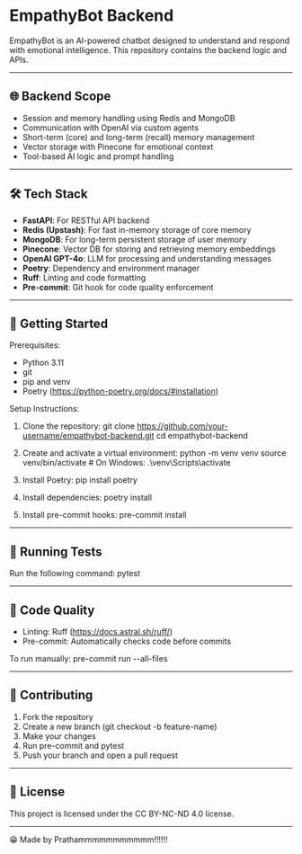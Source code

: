 EmpathyBot Backend
==================

EmpathyBot is an AI-powered chatbot designed to understand and respond with emotional intelligence. This repository contains the backend logic and APIs.

--------------------------------------------------
🌐 Backend Scope
--------------------------------------------------
- Session and memory handling using Redis and MongoDB
- Communication with OpenAI via custom agents
- Short-term (core) and long-term (recall) memory management
- Vector storage with Pinecone for emotional context
- Tool-based AI logic and prompt handling

--------------------------------------------------
🛠️ Tech Stack
--------------------------------------------------
- **FastAPI**: For RESTful API backend
- **Redis (Upstash)**: For fast in-memory storage of core memory
- **MongoDB**: For long-term persistent storage of user memory
- **Pinecone**: Vector DB for storing and retrieving memory embeddings
- **OpenAI GPT-4o**: LLM for processing and understanding messages
- **Poetry**: Dependency and environment manager
- **Ruff**: Linting and code formatting
- **Pre-commit**: Git hook for code quality enforcement

--------------------------------------------------
🚀 Getting Started
--------------------------------------------------

Prerequisites:
- Python 3.11
- git
- pip and venv
- Poetry (https://python-poetry.org/docs/#installation)

Setup Instructions:

1. Clone the repository:
   git clone https://github.com/your-username/empathybot-backend.git
   cd empathybot-backend

2. Create and activate a virtual environment:
   python -m venv venv
   source venv/bin/activate       # On Windows: .\venv\Scripts\activate

3. Install Poetry:
   pip install poetry

4. Install dependencies:
   poetry install

5. Install pre-commit hooks:
   pre-commit install

--------------------------------------------------
🧪 Running Tests
--------------------------------------------------
Run the following command:
   pytest

--------------------------------------------------
🧹 Code Quality
--------------------------------------------------
- Linting: Ruff (https://docs.astral.sh/ruff/)
- Pre-commit: Automatically checks code before commits

To run manually:
   pre-commit run --all-files

--------------------------------------------------
🤝 Contributing
--------------------------------------------------
1. Fork the repository
2. Create a new branch (git checkout -b feature-name)
3. Make your changes
4. Run pre-commit and pytest
5. Push your branch and open a pull request

--------------------------------------------------
📄 License
--------------------------------------------------
This project is licensed under the CC BY-NC-ND 4.0 license.

--------------------------------------------------
😁 Made by Prathammmmmmmmmmm!!!!!!
